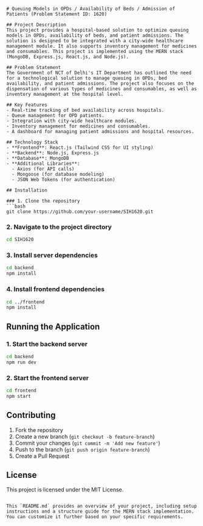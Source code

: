```
# Queuing Models in OPDs / Availability of Beds / Admission of Patients (Problem Statement ID: 1620)

## Project Description
This project provides a hospital-based solution to optimize queuing models in OPDs, availability of beds, and patient admissions. The solution is designed to be integrated with a city-wide healthcare management module. It also supports inventory management for medicines and consumables. This project is implemented using the MERN stack (MongoDB, Express.js, React.js, and Node.js).

## Problem Statement
The Government of NCT of Delhi's IT Department has outlined the need for a technological solution to manage queuing in OPDs, bed availability, and patient admissions. The project also focuses on the dispensation of various types of medicines and consumables, as well as inventory management at the hospital level.

## Key Features
- Real-time tracking of bed availability across hospitals.
- Queue management for OPD patients.
- Integration with city-wide healthcare modules.
- Inventory management for medicines and consumables.
- A dashboard for managing patient admissions and hospital resources.

## Technology Stack
- **Frontend**: React.js (Tailwind CSS for UI styling)
- **Backend**: Node.js, Express.js
- **Database**: MongoDB
- **Additional Libraries**: 
  - Axios (for API calls)
  - Mongoose (for database modeling)
  - JSON Web Tokens (for authentication)

## Installation

### 1. Clone the repository
```bash
git clone https://github.com/your-username/SIH1620.git
```

### 2. Navigate to the project directory
```bash
cd SIH1620
```

### 3. Install server dependencies
```bash
cd backend
npm install
```

### 4. Install frontend dependencies
```bash
cd ../frontend
npm install
```

## Running the Application

### 1. Start the backend server
```bash
cd backend
npm run dev
```

### 2. Start the frontend server
```bash
cd frontend
npm start
```

## Contributing
1. Fork the repository
2. Create a new branch (`git checkout -b feature-branch`)
3. Commit your changes (`git commit -m 'Add new feature'`)
4. Push to the branch (`git push origin feature-branch`)
5. Create a Pull Request

## License
This project is licensed under the MIT License.
```

This `README.md` provides an overview of your project, including setup instructions and a structure guide for the MERN stack implementation. You can customize it further based on your specific requirements.